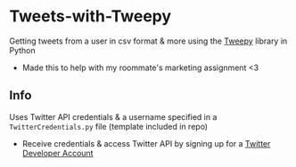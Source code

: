 # Tweets-with-Tweepy
Getting tweets from a user in csv format & more using the [Tweepy](https://docs.tweepy.org/en/stable/) library in Python
* Made this to help with my roommate's marketing assignment <3

## Info
Uses Twitter API credentials & a username specified in a `TwitterCredentials.py` file (template included in repo)
* Receive credentials & access Twitter API by signing up for a [Twitter Developer Account](https://developer.twitter.com/en/docs/twitter-api/getting-started/getting-access-to-the-twitter-api)
